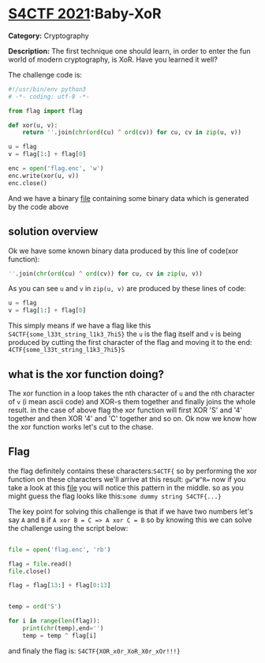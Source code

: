 # [S4CTF 2021](https://s4ctf.peykar.io):Baby-XoR

**Category:** Cryptography

**Description:** The first technique one should learn, in order to enter the fun world of modern cryptography, is XoR. Have you learned it well?

The challenge code is:
```python
#!/usr/bin/env python3
# -*- coding: utf-8 -*-

from flag import flag

def xor(u, v):    
	return ''.join(chr(ord(cu) ^ ord(cv)) for cu, cv in zip(u, v))

u = flag
v = flag[1:] + flag[0]

enc = open('flag.enc', 'w')
enc.write(xor(u, v))
enc.close()
```
And we have a binary [file](flag.enc) containing some binary data which is generated by the code above

## solution overview

Ok we have some known binary data produced by this line of code(xor function):
```python
''.join(chr(ord(cu) ^ ord(cv)) for cu, cv in zip(u, v))
```
As you can see `u` and `v` in `zip(u, v)` are produced by these lines of code:
```python
u = flag
v = flag[1:] + flag[0]
```
This simply means if we have a flag like this `S4CTF{some_l33t_string_l1k3_7hi5}` the `u` is the flag itself and `v` is being produced by cutting the first character of the flag and moving it to the end: `4CTF{some_l33t_string_l1k3_7hi5}S`

## what is the xor function doing?

The xor function in a loop takes the nth character of `u` and the nth character of `v` (i mean ascii code) and XOR-s them together and finally joins the whole result. in the case of above flag the xor function will first XOR 'S' and '4' together and then XOR '4' and 'C' together and so on.
Ok now we know how the xor function works let's cut to the chase.

## Flag

the flag definitely contains these characters:`S4CTF{` so by performing the xor function on these characters we'll arrive at this result: `gw^W^R=` now if you take a look at this [file](flag.enc) you will notice this pattern in the middle. so as you might guess the flag looks like this:`some dummy string S4CTF{...}`

The key point for solving this challenge is that if we have two numbers let's say `A` and `B` if `A xor B = C => A xor C = B` so by knowing this we can solve the challenge using the script below:
```python

file = open('flag.enc', 'rb')

flag = file.read()
file.close()

flag = flag[13:] + flag[0:13] 


temp = ord('S')

for i in range(len(flag)):
    print(chr(temp),end='')
    temp = temp ^ flag[i]
```

and finaly the flag is:
`S4CTF{XOR_x0r_XoR_X0r_xOr!!!}`
